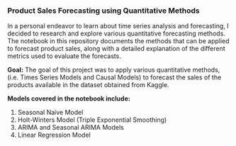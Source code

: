 ### Product Sales Forecasting using Quantitative Methods

In a personal endeavor to learn about time series analysis and forecasting, I decided to research and explore various quantitative forecasting methods. The notebook in this repository documents the methods that can be applied to forecast product sales, along with a detailed explanation of the different metrics used to evaluate the forecasts.

<b>Goal:</b> The goal of this project was to apply various quantitative methods, (i.e. Times Series Models and Causal Models) to forecast the sales of the products available in the dataset obtained from Kaggle.

<b> Models covered in the notebook include: </b>

1. Seasonal Naive Model
2. Holt-Winters Model (Triple Exponential Smoothing)
3. ARIMA and Seasonal ARIMA Models
4. Linear Regression Model
